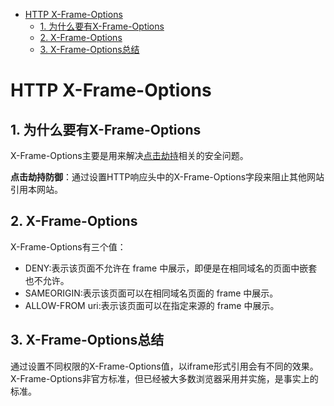 
<!-- @import "[TOC]" {cmd="toc" depthFrom=1 depthTo=6 orderedList=false} -->

<!-- code_chunk_output -->

* [HTTP X-Frame-Options](#http-x-frame-options)
	* [1. 为什么要有X-Frame-Options](#1-为什么要有x-frame-options)
	* [2. X-Frame-Options](#2-x-frame-options)
	* [3. X-Frame-Options总结](#3-x-frame-options总结)

<!-- /code_chunk_output -->


# HTTP X-Frame-Options
## 1. 为什么要有X-Frame-Options
X-Frame-Options主要是用来解决[点击劫持](https://github.com/Kilin9527/Frontend_And_Backend_Knowledge/blob/master/documents/security/clickJacking_attack.md)相关的安全问题。

**点击劫持防御**：通过设置HTTP响应头中的X-Frame-Options字段来阻止其他网站引用本网站。

## 2. X-Frame-Options
X-Frame-Options有三个值：
* DENY:表示该页面不允许在 frame 中展示，即便是在相同域名的页面中嵌套也不允许。
* SAMEORIGIN:表示该页面可以在相同域名页面的 frame 中展示。
* ALLOW-FROM uri:表示该页面可以在指定来源的 frame 中展示。

## 3. X-Frame-Options总结
通过设置不同权限的X-Frame-Options值，以iframe形式引用会有不同的效果。
X-Frame-Options非官方标准，但已经被大多数浏览器采用并实施，是事实上的标准。